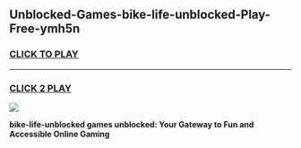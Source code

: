 
## Unblocked-Games-bike-life-unblocked-Play-Free-ymh5n
<h3>
<a href="https://premium76.site?title=bike-life-unblocked&ref=23A">CLICK TO PLAY</a></h3>
<hr>

<h3>
<a href="https://premium76.site?title=bike-life-unblocked&ref=23A">CLICK 2 PLAY</a>
  
</h3>

<a href="https://premium76.site?title=bike-life-unblocked&ref=23A"><img src="https://clearcache.store/games.png"></a>


**bike-life-unblocked games unblocked: Your Gateway to Fun and Accessible Online Gaming**
